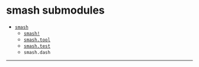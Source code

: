 # smash submodules

- [`smash`](api-core.md)
    - [`smash!`](api-bang.md)
    - [`smash.tool`](api-tool.md)
    - [`smash.test`](api-test.md)
    - `smash.dash`


---

